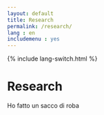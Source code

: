 ```yaml
---
layout: default
title: Research
permalink: /research/
lang : en
includemenu : yes
---
```

{% include lang-switch.html %}

# Research

Ho fatto un sacco di roba
